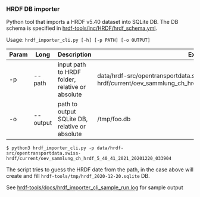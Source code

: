 ### HRDF DB importer

Python tool that imports a HRDF v5.40 dataset into SQLite DB.
The DB schema is specified in [hrdf-tools/inc/HRDF/hrdf_schema.yml](inc/HRDF/hrdf_schema.yml).

Usage: `hrdf_importer_cli.py [-h] [-p PATH] [-o OUTPUT]`

|Param|Long|Description|Example|
|--|--|--|--|
|-p|--path|input path to HRDF folder, relative or absolute|data/hrdf-src/opentransportdata.swiss-hrdf/current/oev_sammlung_ch_hrdf_5_40_41_2021_20201220_033904|
|-o|--output|path to output SQLite DB, relative or absolute|/tmp/foo.db|

`$ python3 hrdf_importer_cli.py -p data/hrdf-src/opentransportdata.swiss-hrdf/current/oev_sammlung_ch_hrdf_5_40_41_2021_20201220_033904`

The script tries to guess the HRDF date from the path, in the case above will create and fill `hrdf-tools/tmp/hrdf_2020-12-20.sqlite` DB.

See [hrdf-tools/docs/hrdf_importer_cli_sample_run.log](docs/hrdf_importer_cli_sample_run.log) for sample output


